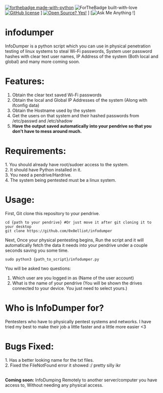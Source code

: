 [![forthebadge made-with-python](http://ForTheBadge.com/images/badges/made-with-python.svg)](https://www.python.org/) 
![ForTheBadge built-with-love](http://ForTheBadge.com/images/badges/built-with-love.svg)
<br>
[![GitHub license](https://img.shields.io/github/license/Naereen/StrapDown.js.svg)](https://github.com/Naereen/StrapDown.js/blob/master/LICENSE) ]
[![Open Source? Yes!](https://badgen.net/badge/Open%20Source%20%3F/Yes%21/blue?icon=github)](https://github.com/Naereen/badges/) ]
[![Ask Me Anything !](https://img.shields.io/badge/Ask%20me-anything-1abc9c.svg)]

# infodumper
InfoDumper is a python script which you can use in physical penetration testing of linux systems to steal Wi-Fi passwords, System user password hashes with clear text user names, IP Address of the system (Both local and global) and many more coming soon.

<h1>Features:</h1>

1. Obtain the clear text saved Wi-Fi passwords<br>
2. Obtain the local and Global IP Addresses of the system (Along with ifconfig data)<br>
3. Obtain the Hostname used by the system<br>
4. Get the users on that system and their hashed passwords from /etc/passwd and /etc/shadow<br>
5. <b>Have the output saved automatically into your pendrive so that you don't have to mess around much. </b>

<h1>Requirements:</h2>
1. You should already have root/sudoer access to the system.<br>
2. It should have Python installed in it.<br>
3. You need a pendrive/Hardrive.<br>
4. The system being pentested must be a linux system.

<h1>Usage:</h1>

First, Git clone this repository to your pendrive.

```
cd {path to your pendrive} #Or just move it after git cloning it to your desktop
git clone https://github.com/0x0elliot/infodumper
```



Next, Once your physical pentesting begins, Run the script and it will automatically fetch the data it needs into your pendrive under a couple seconds saving you some time.



```
sudo python3 {path_to_script}/infodumper.py
```

You will be asked two questions:

1. Which user are you logged in as (Name of the user account)<br>
2. What is the name of your pendrive (You will be shown the drives connected to your device. You just need to select yours.)<br>

<h1>Who is InfoDumper for?</h1>
Pentesters who have to physically pentest systems and networks. I have tried my best to make their job a little faster and a little more easier <3
<br>
<h1>Bugs Fixed:</h1>
1. Has a better looking name for the txt files.<br>
2. Fixed the FileNotFound error it showed :/ pretty silly ikr

<br>
<br>


<b>Coming soon:</b> InfoDumping Remotely to another server/computer you have access to, Without needing any physical access.
